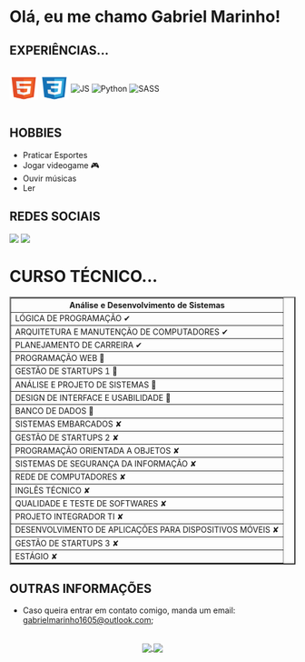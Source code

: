 # Olá, eu me chamo Gabriel Marinho!

## EXPERIÊNCIAS...
<br>
<div>
  <img align="center" alt="HTML" height="40" width="50" src="https://raw.githubusercontent.com/devicons/devicon/master/icons/html5/html5-original.svg">
  <img align="center" alt="CSS" height="40" width="50" src="https://raw.githubusercontent.com/devicons/devicon/master/icons/css3/css3-original.svg">
  <img align="center" alt="JS" height="45" width="55" src="https://cdn.jsdelivr.net/gh/devicons/devicon@latest/icons/javascript/javascript-original.svg" />         
  <img align="center" alt="Python" height="45" width="55" src="https://i.imgur.com/w6HYuAI.png"> 
  <img align="center" alt="SASS" height="45" width="55" src="https://cdn.jsdelivr.net/gh/devicons/devicon@latest/icons/sass/sass-original.svg" />
          
  
</div>
<br>

## HOBBIES
  * Praticar Esportes 
  * Jogar videogame 🎮
  * Ouvir músicas
  * Ler

## REDES SOCIAIS
 <div style="display:inline_block">
  <a href="https://www.instagram.com/gabriel.m7/" target="_blank"><img src="https://img.shields.io/badge/-Instagram-%23E4405F?style=for-the-badge&logo=instagram&logoColor=white" target=" _blank"></a>
   <a href="mailto:gabrielmarinho1605@gmail.com"><img src="https://img.shields.io/badge/-Gmail-%23333?style=for-the-badge&logo=gmail&logoColor=white" target="_blank"></a>
  </div>

  # CURSO TÉCNICO...

 <table border="2">
   <tr>
  <th>Análise e Desenvolvimento de Sistemas</th>
  </tr>
  <tr>
  <td>LÓGICA DE PROGRAMAÇÃO ✔ </td>
  </tr>
  <tr>
  <td>ARQUITETURA E MANUTENÇÃO DE COMPUTADORES ✔</td>
  </tr>
  <tr>
  <td>PLANEJAMENTO DE CARREIRA ✔</td>
  </tr>
  <tr>
  <td>PROGRAMAÇÃO WEB 🔄</td>
  </tr>
  <tr>
  <td>GESTÃO DE STARTUPS 1 🔄</td>
  </tr>
  <tr>
  <td>ANÁLISE E PROJETO DE SISTEMAS 🔄</td>
  </tr>
  <tr>
  <td>DESIGN DE INTERFACE E USABILIDADE 🔄</td>
  </tr>

  <tr>
  <td>BANCO DE DADOS 🔄</td>
  </tr>

  <tr>
  <td>SISTEMAS EMBARCADOS ✘</td>
  </tr>

  <tr>
  <td>GESTÃO DE STARTUPS 2 ✘</td>
  </tr>

  <tr>
  <td>PROGRAMAÇÃO ORIENTADA A OBJETOS ✘</td>
  </tr>

  <tr>
  <td>SISTEMAS DE SEGURANÇA DA INFORMAÇÃO ✘</td>
  </tr>

  <tr>
  <td>REDE DE COMPUTADORES ✘</td>
  </tr>

  <tr>
  <td>INGLÊS TÉCNICO ✘</td>
  </tr>

  <tr>
  <td>QUALIDADE E TESTE DE SOFTWARES ✘</td>
  </tr>

  <tr>
  <td>PROJETO INTEGRADOR TI ✘</td>
  </tr>

  <tr>
  <td>DESENVOLVIMENTO DE APLICAÇÕES PARA DISPOSITIVOS MÓVEIS ✘</td>
  </tr>

  <tr>
  <td>GESTÃO DE STARTUPS 3 ✘</td>
  </tr>

  <tr>
  <td>ESTÁGIO ✘</td>
  </tr>

  </table>



## OUTRAS INFORMAÇÕES
  * Caso queira entrar em contato comigo, manda um email: gabrielmarinho1605@outlook.com;
 
  <br>
<div align="center" style="display:flex; justify-content: space-evenly;">
  <a href="https://github.com/gMarinhum085/">
    <img height="200em" align="center" src="https://github-readme-stats.vercel.app/api?username=gMarinhum085&show_icons=true&theme=algolia&include_all_commits=true&count_private=true&locale=pt-br&border_radius=10&rank_icon=github"/>
    <img height="200em" align="center" src="https://github-readme-stats.vercel.app/api/top-langs/?username=gMarinhum085&layout=compact&langs_count=7&theme=algolia&locale=pt-br&border_radius=10&"/>
  </a>
</div>
